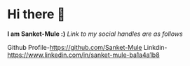 # Hi there 👋

**I am Sanket-Mule :)**
*Link to my social handles are as follows*

Github Profile-https://github.com/Sanket-Mule
Linkdin-https://www.linkedin.com/in/sanket-mule-ba1a4a1b8
